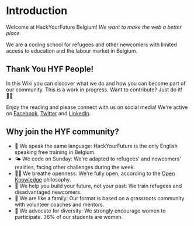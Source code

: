 # Introduction

Welcome at HackYourFuture Belgium! _We want to make the web a better place._

We are a coding school for refugees and other newcomers with limited access to education and the labour market in Belgium.

## Thank You HYF People!

In this Wiki you can discover what we do and how you can become part of our community. This is a work in progress. Want to contribute? Just do it! 💪🏽

Enjoy the reading and please connect with us on social media! We're active on [Facebook](https://https://www.facebook.com/HackYFutureBE/), [Twitter](https://twitter.com/HackYFutureBE) and [LinkedIn](https://www.linkedin.com/company/hackyourfuture-belgium/).

## Why join the HYF community?

- 💬 We speak the same language: HackYourFuture is the only English speaking free training in Belgium.
- 🌤 We code on Sunday: We're adapted to refugees' and newcomers' realities, facing other challenges during the week.
- 👐🏼 We breathe openness: We're fully open, according to the [Open Knowledge](http://be.okfn.org/) philosophy.
- 🚀 We help you build your future, not your past: We train refugees and disadvantaged newcomers.
- 🧡 We are like a family: Our format is based on a grassroots community with volunteer coaches and mentors.
- 🧕 We advocate for diversity: We strongly encourage women to participate. 36% of our students are women.
